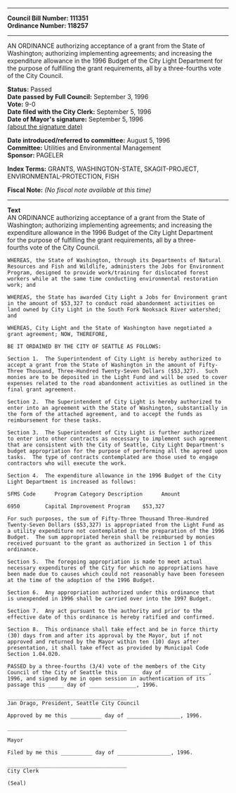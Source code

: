 * * * * *  
  
**Council Bill Number: [](#h0)[](#h2)111351**   
**Ordinance Number: 118257**  
  
* * * * *  
  
AN ORDINANCE authorizing acceptance of a grant from the State of Washington; authorizing implementing agreements; and increasing the expenditure allowance in the 1996 Budget of the City Light Department for the purpose of fulfilling the grant requirements, all by a three-fourths vote of the City Council.  
  
**Status:** Passed   
**Date passed by Full Council:** September 3, 1996   
**Vote:** 9-0   
**Date filed with the City Clerk:** September 5, 1996   
**Date of Mayor's signature:** September 5, 1996   
[(about the signature date)](/~public/approvaldate.htm)   
  
  
**Date introduced/referred to committee:** August 5, 1996   
**Committee:** Utilities and Environmental Management   
**Sponsor:** PAGELER   
  
**Index Terms:** GRANTS, WASHINGTON-STATE, SKAGIT-PROJECT, ENVIRONMENTAL-PROTECTION, FISH  
  
**Fiscal Note:** *(No fiscal note available at this time)*  
  
* * * * *  
  
**Text**  
    AN ORDINANCE authorizing acceptance of a grant from the State of  
    Washington; authorizing implementing agreements; and increasing the  
    expenditure allowance in the 1996 Budget of the City Light Department  
    for the purpose of fulfilling the grant requirements, all by a three-  
    fourths vote of the City Council.  
  
    WHEREAS, the State of Washington, through its Departments of Natural  
    Resources and Fish and Wildlife, administers the Jobs for Environment  
    Program, designed to provide work/training for dislocated forest  
    workers while at the same time conducting environmental restoration  
    work; and  
  
    WHEREAS, the State has awarded City Light a Jobs for Environment grant  
    in the amount of $53,327 to conduct road abandonment activities on  
    land owned by City Light in the South Fork Nooksack River watershed;  
    and  
  
    WHEREAS, City Light and the State of Washington have negotiated a  
    grant agreement; NOW, THEREFORE,  
  
    BE IT ORDAINED BY THE CITY OF SEATTLE AS FOLLOWS:  
  
    Section 1.  The Superintendent of City Light is hereby authorized to  
    accept a grant from the State of Washington in the amount of Fifty-  
    Three Thousand, Three-Hundred Twenty-Seven Dollars ($53,327).  Such  
    monies are to be deposited in the Light Fund and will be used to cover  
    expenses related to the road abandonment activities as outlined in the  
    final grant agreement.  
  
    Section 2.  The Superintendent of City Light is hereby authorized to  
    enter into an agreement with the State of Washington, substantially in  
    the form of the attached agreement, and to accept the funds as  
    reimbursement for these tasks.  
  
    Section 3.  The Superintendent of City Light is further authorized  
    to enter into other contracts as necessary to implement such agreement  
    that are consistent with the City of Seattle, City Light Department's  
    budget appropriation for the purpose of performing all the agreed upon  
    tasks.  The type of contracts contemplated are those used to engage  
    contractors who will execute the work.  
  
    Section 4.  The expenditure allowance in the 1996 Budget of the City  
    Light Department is increased as follows:  
  
    SFMS Code      Program Category Description      Amount  
  
    6950        Capital Improvement Program    $53,327  
  
    For such purposes, the sum of Fifty-Three Thousand Three-Hundred  
    Twenty-Seven Dollars ($53,327) is appropriated from the Light Fund as  
    a utility expenditure not contemplated in the preparation of the 1996  
    Budget.  The sum appropriated herein shall be reimbursed by monies  
    received pursuant to the grant as authorized in Section 1 of this  
    ordinance.  
  
    Section 5.  The foregoing appropriation is made to meet actual  
    necessary expenditures of the City for which no appropriations have  
    been made due to causes which could not reasonably have been foreseen  
    at the time of the adoption of the 1996 Budget.  
  
    Section 6.  Any appropriation authorized under this ordinance that  
    is unexpended in 1996 shall be carried over into the 1997 Budget.  
  
    Section 7.  Any act pursuant to the authority and prior to the  
    effective date of this ordinance is hereby ratified and confirmed.  
  
    Section 8.  This ordinance shall take effect and be in force thirty  
    (30) days from and after its approval by the Mayor, but if not  
    approved and returned by the Mayor within ten (10) days after  
    presentation, it shall take effect as provided by Municipal Code  
    Section 1.04.020.  
  
    PASSED by a three-fourths (3/4) vote of the members of the City  
    Council of the City of Seattle this ______ day of ______________,  
    1996, and signed by me in open session in authentication of its  
    passage this _____ day of _______________, 1996.  
  
    ______________________________________  
    Jan Drago, President, Seattle City Council  
  
    Approved by me this __________ day of _________________, 1996.  
  
    ______________________________________  
  
    Mayor  
  
    Filed by me this __________ day of _________________, 1996.  
  
    ______________________________________  
    City Clerk  
  
    (Seal)  
